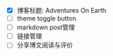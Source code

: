 - [x] 博客标题: Adventures On Earth
- [ ] theme toggle button
- [ ] markdown post管理
- [ ] 链接管理
- [ ] 分享博文阅读与评价
